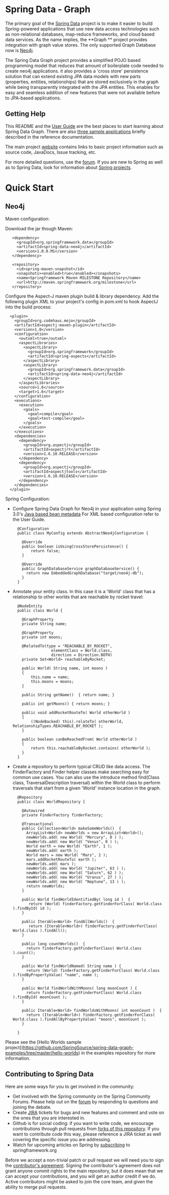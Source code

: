 Spring Data - Graph
=======================

The primary goal of the [Spring Data](http://www.springsource.org/spring-data) project is to make it easier to build Spring-powered applications that use new data access technologies such as non-relational databases, map-reduce frameworks, and cloud based data services.
As the name implies, the **Graph ** project provides integration with graph value stores.  The only supported Graph Database now is [Neo4j](http://neo4j.org/).  

The Spring Data Graph project provides a simplified POJO based programming model that reduces that amount of boilerplate code needed to create neo4j applications.  it also provides a 'cross store' persistence solution that can extend existing JPA data models with new parts (properties, entities, relationships) that are stored exclusively in the graph while being transparently integrated with the JPA entities.  This enables for easy and seamless addition of new features that were not available before to JPA-based applications.

Getting Help
------------

This README and the [User Guide](http://static.springsource.org/spring-data/datastore-graph/snapshot-site/reference/html/) are the best places to start learning about Spring Data Graph.  There are also [three sample appilcations](https://github.com/SpringSource/spring-data-graph-examples) briefly described in the reference documentation.

The main project [website](http://www.springsource.org/spring-data) contains links to basic project information such as source code, JavaDocs, Issue tracking, etc.

For more detailed questions, use the [forum](http://forum.springsource.org/forumdisplay.php?f=80). If you are new to Spring as well as to Spring Data, look for information about [Spring projects](http://www.springsource.org/projects). 


# Quick Start

## Neo4j

Maven configuration:

Download the jar though Maven:


       <dependency>
         <groupId>org.springframework.data</groupId>
         <artifactId>spring-data-neo4j</artifactId>
         <version>1.0.0.M1</version>
       </dependency> 
       
       <repository>
         <id>spring-maven-snapshot</id>
         <snapshots><enabled>true</enabled></snapshots>
         <name>Springframework Maven MILESTONE Repository</name>
         <url>http://maven.springframework.org/milestone</url>
       </repository> 

Configure the Aspect-J maven plugin build & library dependency.  Add the following plugin XML to your project's <plugins> config in pom.xml to hook AspectJ into the build process:

      <plugin>
        <groupId>org.codehaus.mojo</groupId>
        <artifactId>aspectj-maven-plugin</artifactId>
        <version>1.0</version>
        <configuration>
          <outxml>true</outxml>
          <aspectLibraries>
            <aspectLibrary>
              <groupId>org.springframework</groupId>
              <artifactId>spring-aspects</artifactId>
            </aspectLibrary>
            <aspectLibrary>
              <groupId>org.springframework.data</groupId>
              <artifactId>spring-data-neo4j</artifactId>
            </aspectLibrary>
          </aspectLibraries>
          <source>1.6</source>
          <target>1.6</target>
        </configuration>
        <executions>
          <execution>
            <goals>
              <goal>compile</goal>
              <goal>test-compile</goal>
            </goals>
          </execution>
        </executions>
        <dependencies>
          <dependency>
            <groupId>org.aspectj</groupId>
            <artifactId>aspectjrt</artifactId>
            <version>1.6.10.RELEASE</version>
          </dependency>
          <dependency>
            <groupId>org.aspectj</groupId>
            <artifactId>aspectjtools</artifactId>
            <version>1.6.10.RELEASE</version>
          </dependency>
        </dependencies>
      </plugin>


Spring Configuration:

* Configure Spring Data Graph for Neo4j in your application using Spring 3.0's [Java based bean metadata](http://static.springsource.org/spring/docs/3.0.x/spring-framework-reference/html/new-in-3.html#new-java-configuration)  For XML based configuration refer to the User Guide.

        @Configuration
        public class MyConfig extends AbstractNeo4jConfiguration {

          @Override
          public boolean isUsingCrossStorePersistence() {
              return false;
          }

          @Override
          public GraphDatabaseService graphDatabaseService() {
            return new EmbeddedGraphDatabase("target/neo4j-db");
          }
        }

* Annotate your entity class.  In this case it is a 'World' class that has a relationship to other worlds that are reachable by rocket travel:

        @NodeEntity
        public class World {
      
          @GraphProperty
          private String name;            
        
          @GraphProperty
          private int moons;
        
          @RelatedTo(type = "REACHABLE_BY_ROCKET", 
                       elementClass = World.class, 
                       direction = Direction.BOTH)
          private Set<World> reachableByRocket;

          public World( String name, int moons )
          {
              this.name = name;
              this.moons = moons;
          }

          public String getName()  { return name; }

          public int getMoons() { return moons; }

          public void addRocketRouteTo( World otherWorld )
          {
              ((NodeBacked) this).relateTo( otherWorld, RelationshipTypes.REACHABLE_BY_ROCKET );
          }
        
          public boolean canBeReachedFrom( World otherWorld )
          {
              return this.reachableByRocket.contains( otherWorld );
          }
        }

* Create a repository to perform typical CRUD like data access.  The FinderFactory and Finder helper classes make searching easy for common use cases.  You can also use the introduce method find(Class class, TraversalDescription traversal) within the World class to perform traversals that start from a given 'World' instance location in the graph.

        @Repository
        public class WorldRepository {

          @Autowired
          private FinderFactory finderFactory;
        
          @Transactional
          public Collection<World> makeSomeWorlds()  {
            ArrayList<World> newWorlds = new ArrayList<World>();
            newWorlds.add( new World( "Mercury", 0 ) );
            newWorlds.add( new World( "Venus", 0 ) );
            World earth = new World( "Earth", 1 );
            newWorlds.add( earth );
            World mars = new World( "Mars", 2 );
            mars.addRocketRouteTo( earth );
            newWorlds.add( mars );
            newWorlds.add( new World( "Jupiter", 63 ) );
            newWorlds.add( new World( "Saturn", 62 ) );
            newWorlds.add( new World( "Uranus", 27 ) );
            newWorlds.add( new World( "Neptune", 13 ) );
            return newWorlds;
          }
        
          public World findWorldIdentifiedBy( long id )  {
             return (World) finderFactory.getFinderForClass( World.class ).findById( id );
          }
            
          public Iterable<World> findAllWorlds()  {
             return (Iterable<World>) finderFactory.getFinderForClass( World.class ).findAll();
          }
            
          public long countWorlds()  {
            return finderFactory.getFinderForClass( World.class ).count();
          }
            
          public World findWorldNamed( String name ) {
            return (World) finderFactory.getFinderForClass( World.class ).findByPropertyValue( "name", name );
          }
            
          public World findWorldWithMoons( long moonCount ) {
            return finderFactory.getFinderForClass( World.class ).findById( moonCount );
          }
          
          public Iterable<World> findWorldsWithMoons( int moonCount )  {
            return (Iterable<World>) finderFactory.getFinderForClass( World.class ).findAllByPropertyValue( "moons", moonCount );
          }
                       
        }

Please see the [Hello Worlds sample project[(https://github.com/SpringSource/spring-data-graph-examples/tree/master/hello-worlds) in the examples repository for more information.


Contributing to Spring Data
---------------------------

Here are some ways for you to get involved in the community:

* Get involved with the Spring community on the Spring Community Forums.  Please help out on the [forum](http://forum.springsource.org/forumdisplay.php?f=80) by responding to questions and joining the debate.
* Create [JIRA](https://jira.springframework.org/browse/DATAGRAPH) tickets for bugs and new features and comment and vote on the ones that you are interested in.  
* Github is for social coding: if you want to write code, we encourage contributions through pull requests from [forks of this repository](http://help.github.com/forking/). If you want to contribute code this way, please reference a JIRA ticket as well covering the specific issue you are addressing.
* Watch for upcoming articles on Spring by [subscribing](http://www.springsource.org/node/feed) to springframework.org

Before we accept a non-trivial patch or pull request we will need you to sign the [contributor's agreement](https://support.springsource.com/spring_committer_signup).  Signing the contributor's agreement does not grant anyone commit rights to the main repository, but it does mean that we can accept your contributions, and you will get an author credit if we do.  Active contributors might be asked to join the core team, and given the ability to merge pull requests.




